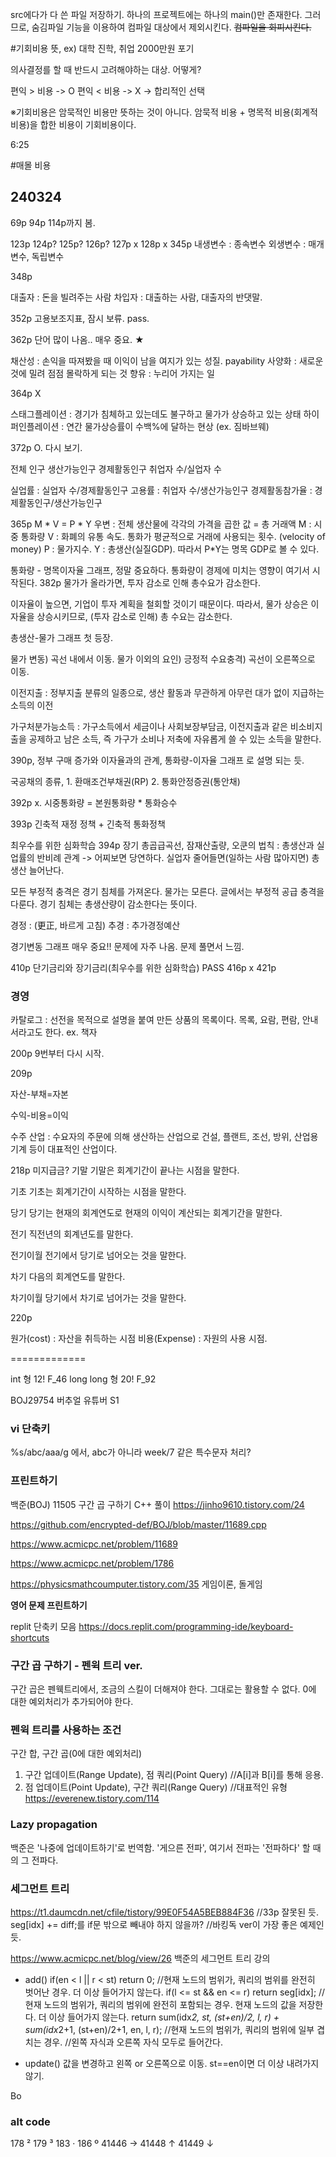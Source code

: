 src에다가 다 쓴 파일 저장하기.
하나의 프로젝트에는 하나의 main()만 존재한다.
그러므로, 숨김파일 기능을 이용하여 컴파일 대상에서 제외시킨다.
~~컴파일을 회피시킨다.~~

#기회비용
뜻,
ex) 대학 진학, 취업 2000만원 포기

의사결정를 할 때 반드시 고려해야하는 대상.
어떻게?

편익 > 비용 -> O
편익 < 비용 -> X
-> 합리적인 선택

※기회비용은 암묵적인 비용만 뜻하는 것이 아니다.
암묵적 비용 + 명목적 비용(회계적 비용)을 합한 비용이 기회비용이다.

6:25

#매몰 비용

## 240324

69p 94p
114p까지 봄.

123p 124p? 125p? 126p? 127p x 128p x
345p
내생변수 : 종속변수
외생변수 : 매개변수, 독립변수

348p

대출자 : 돈을 빌려주는 사람
차입자 : 대출하는 사람, 대출자의 반댓말.

352p 고용보조지표, 잠시 보류. pass.

362p 단어 많이 나옴.. 매우 중요. ★

채산성 : 손익을 따져봤을 때 이익이 남을 여지가 있는 성질. payability
사양화 : 새로운 것에 밀려 점점 몰락하게 되는 것
향유 : 누리어 가지는 일

364p X

스태그플레이션 : 경기가 침체하고 있는데도 불구하고 물가가 상승하고 있는 상태
하이퍼인플레이션 : 연간 물가상승률이 수백%에 달하는 현상 (ex. 짐바브웨)

372p O. 다시 보기.

전체 인구
생산가능인구
경제활동인구
취업자 수/실업자 수


실업률 : 실업자 수/경제활동인구
고용률 : 취업자 수/생산가능인구
경제활동참가율 : 경제활동인구/생산가능인구



365p
M * V = P * Y
우변 : 전체 생산물에 각각의 가격을 곱한 값 = 총 거래액
M : 시중 통화량
V : 화폐의 유통 속도. 통화가 평균적으로 거래에 사용되는 횟수. (velocity of money)
P : 물가지수.
Y : 총생산(실질GDP). 따라서 P*Y는 명목 GDP로 볼 수 있다.

통화량 - 명목이자율 그래프, 정말 중요하다. 통화량이 경제에 미치는 영향이 여기서 시작된다.
382p 물가가 올라가면, 투자 감소로 인해 총수요가 감소한다.


이자율이 높으면, 기업이 투자 계획을 철회할 것이기 때문이다.
따라서, 물가 상승은 이자율을 상승시키므로, (투자 감소로 인해)  총 수요는 감소한다.

총생산-물가 그래프 첫 등장.

물가 변동) 곡선 내에서 이동.
물가 이외의 요인) 
	긍정적 수요충격)
		곡선이 오른쪽으로 이동.

이전지출 : 정부지출 분류의 일종으로, 생산 활동과 무관하게 아무런 대가 없이 지급하는 소득의 이전

가구처분가능소득 : 가구소득에서 세금이나 사회보장부담금, 이전지출과 같은 비소비지출을 공제하고 남은 소득, 즉 가구가 소비나 저축에 자유롭게 쓸 수 있는 소득을 말한다.

390p, 정부 구매 증가와 이자율과의 관계, 통화량-이자율 그래프 로 설명 되는 듯.

국공채의 종류, 1. 환매조건부채권(RP) 2. 통화안정증권(통안채)

392p x. 시중통화량 = 본원통화량 * 통화승수

393p 긴축적 재정 정책 + 긴축적 통화정책

최우수를 위한 심화학습
394p 장기 총곱급곡선, 잠재산출량,
오쿤의 법칙 : 총생산과 실업률의 반비례 관계
-> 어찌보면 당연하다. 실업자 줄어들면(일하는 사람 많아지면) 총생산 늘어난다.

모든 부정적 충격은 경기 침체를 가져온다. 물가는 모른다.
글에서는 부정적 공급 충격을 다룬다.
경기 침체는 총생산량이 감소한다는 뜻이다.

경정 : (更正, 바르게 고침)
추경 : 추가경정예산

경기변동 그래프 매우 중요!! 문제에 자주 나옴. 문제 풀면서 느낌.

410p 단기금리와 장기금리(최우수를 위한 심화학습) PASS
416p x
421p


### 경영
카탈로그 : 선전을 목적으로 설명을 붙여 만든 상품의 목록이다. 목록, 요람, 편람, 안내서라고도 한다. ex. 책자

200p 9번부터 다시 시작.

209p

자산-부채=자본

수익-비용=이익

수주 산업 : 수요자의 주문에 의해 생산하는 산업으로 건설, 플랜트, 조선, 방위, 산업용 기계 등이 대표적인 산업이다.

218p 미지급금?
기말
기말은 회계기간이 끝나는 시점을 말한다.

기초
기초는 회계기간이 시작하는 시점을 말한다.

당기
당기는 현재의 회계연도로 현재의 이익이 계산되는 회계기간을 말한다.

전기
직전년의 회계년도를 말한다.

전기이월
전기에서 당기로 넘어오는 것을 말한다.

차기
다음의 회계연도를 말한다.

차기이월
당기에서 차기로 넘어가는 것을 말한다.

220p

원가(cost) : 자산을 취득하는 시점
비용(Expense) : 자원의 사용 시점.

=============

int 형 
	12! 
	F_46
long long 형 
	20! 
	F_92
	
BOJ29754 버추얼 유튜버 S1

### vi 단축키
%s/abc/aaa/g
에서, abc가 아니라 week/7 같은 특수문자 처리?

### 프린트하기
백준(BOJ) 11505 구간 곱 구하기 C++ 풀이
https://jinho9610.tistory.com/24

https://github.com/encrypted-def/BOJ/blob/master/11689.cpp

https://www.acmicpc.net/problem/11689

https://www.acmicpc.net/problem/1786


https://physicsmathcoumputer.tistory.com/35
게임이론, 돌게임

**영어 문제 프린트하기**



replit 단축키 모음
https://docs.replit.com/programming-ide/keyboard-shortcuts


### 구간 곱 구하기 - 펜윅 트리 ver.
구간 곱은 펜웩트리에서, 조금의 스킬이 더해져야 한다. 그대로는 활용할 수 없다.
0에 대한 예외처리가 추가되어야 한다.

### 펜윅 트리를 사용하는 조건
구간 합, 구간 곱(0에 대한 예외처리)
1. 구간 업데이트(Range Update), 점 쿼리(Point Query)	//A[i]과 B[i]를 통해 응용.
2. 점 업데이트(Point Update), 구간 쿼리(Range Query)	//대표적인 유형
https://everenew.tistory.com/114

### Lazy propagation
백준은 '나중에 업데이트하기'로 번역함.
'게으른 전파', 여기서 전파는 '전파하다' 할 때의 그 전파다.

### 세그먼트 트리
https://t1.daumcdn.net/cfile/tistory/99E0F54A5BEB884F36
//33p 잘못된 듯. seg[idx] += diff;를 if문 밖으로 빼내야 하지 않을까?
//바킹독 ver이 가장 좋은 예제인 듯.

https://www.acmicpc.net/blog/view/26
백준의 세그먼트 트리 강의

- add()
if(en < l || r < st) return 0;	//현재 노드의 범위가, 쿼리의 범위를 완전히 벗어난 경우. 더 이상 들어가지 않는다.
if(l <= st && en <= r) return seg[idx];	//현재 노드의 범위가, 쿼리의 범위에 완전히 포함되는 경우. 현재 노드의 값을 저장한다. 더 이상 들어가지 않는다.
return sum(idx*2, st, (st+en)/2, l, r) + sum(idx*2+1, (st+en)/2+1, en, l, r);	//현재 노드의 범위가, 쿼리의 범위에 일부 겹치는 경우.
//왼쪽 자식과 오른쪽 자식 모두로 들어간다.

- update()
값을 변경하고 왼쪽 or 오른쪽으로 이동.
st==en이면 더 이상 내려가지 않기.

Bo

### alt code
178 ²
179 ³
183 ·
186 º
41446 →
41448 ↑
41449 ↓